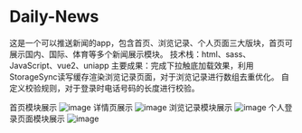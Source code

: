 # Daily-News
这是一个可以推送新闻的app，包含首页、浏览记录、个人页面三大版块，首页可展示国内、国际、体育等多个新闻展示模块。
技术栈：html、sass、JavaScript、vue2、uniapp
主要成果：完成下拉触底加载效果，利用StorageSync读写缓存渲染浏览记录页面，对于浏览记录进行数组去重优化。
自定义校验规则，对于登录时电话号码的长度进行校验。




首页模块展示
![image](https://github.com/kustXbai/Daily-News/assets/117620855/e3579e6d-54fd-4a21-9700-c933bc32e998)
详情页展示
![image](https://github.com/kustXbai/Daily-News/assets/117620855/875b801d-a105-4caf-a7d0-8f5a6e0b8304)
浏览记录模块展示
![image](https://github.com/kustXbai/Daily-News/assets/117620855/b4001e9d-36b7-4aa0-ad1b-38a8914a52b1)
个人登录页面模块展示
![image](https://github.com/kustXbai/Daily-News/assets/117620855/11b6f436-75a9-469b-bbae-eb722850ee79)
